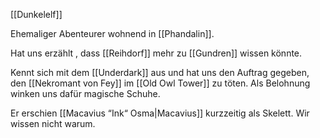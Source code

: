 [[Dunkelelf]]

Ehemaliger Abenteurer wohnend in [[Phandalin]].

Hat uns erzählt , dass [[Reihdorf]] mehr zu [[Gundren]] wissen könnte.

Kennt sich mit dem [[Underdark]] aus und hat uns den Auftrag gegeben, den [[Nekromant von Fey]] im [[Old Owl Tower]] zu töten. Als Belohnung winken uns dafür magische Schuhe.

Er erschien [[Macavius “Ink“ Osma|Macavius]] kurzzeitig als Skelett. Wir wissen nicht warum.